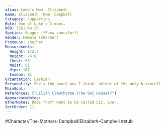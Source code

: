 ```yaml
---
alias: Luke's Mom, Elizabeth
Name: Elizabeth 'Mom' Campbell
Category: Supporting
Role: One of Luke's 3 moms.
DOB: 1961-04-29
Species: Gouger (*Puma concolor*)
Gender: Female (she/her)
Pronouns: she/her
Measurements:
  Height: 172.7
  Weight: 74.8
  Chest: 98
  Waist: 81
  Hips: 107
  Inseam: 81
Orientation: Lesbian
Personality: She's the smart one I think. Holder of the only braincell in the entire Campbell family.
MainGoal:
References: ["Lilith Clawthorne (The Owl House)?"]
AppearanceNotes:
OtherNotes: Does *not* want to be called Liz. Ever.
SortOrder: 11
---
```


#Character/The-Mothers-Campbell/Elizabeth-Campbell #stub 